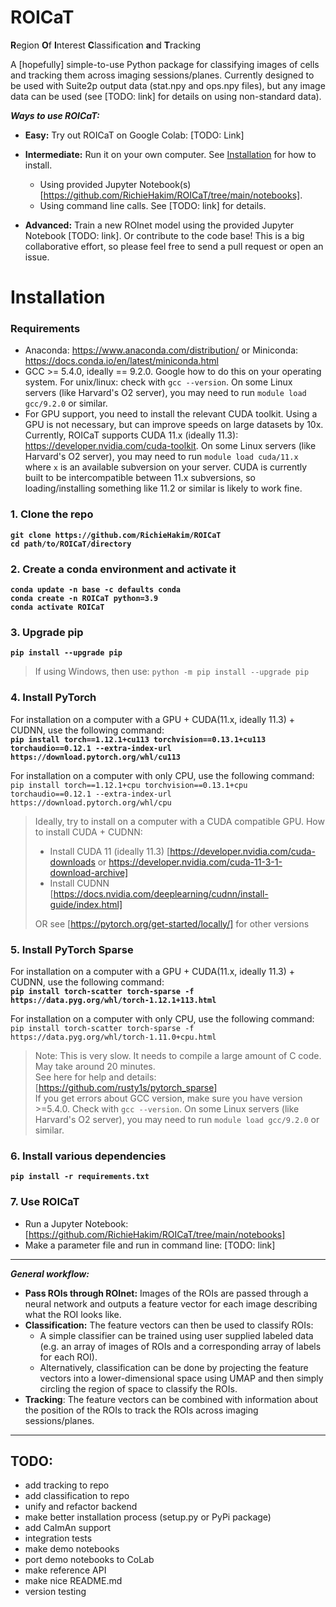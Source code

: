 # ROICaT
**R**egion **O**f **I**nterest **C**lassification **a**nd **T**racking

A [hopefully] simple-to-use Python package for classifying images of cells and tracking them across imaging sessions/planes.
Currently designed to be used with Suite2p output data (stat.npy and ops.npy files), but any image data can be used (see [TODO: link] for details on using non-standard data).

***Ways to use ROICaT:***
- **Easy:** Try out ROICaT on Google Colab: [TODO: Link]
- **Intermediate:** Run it on your own computer. See [Installation](#Installation) for how to install.
    - Using provided Jupyter Notebook(s) [https://github.com/RichieHakim/ROICaT/tree/main/notebooks].
    - Using command line calls. See [TODO: link] for details.

- **Advanced:** Train a new ROInet model using the provided Jupyter Notebook [TODO: link]. Or contribute to the code base! This is a big collaborative effort, so please feel free to send a pull request or open an issue.


# Installation

### Requirements
- Anaconda: https://www.anaconda.com/distribution/ or Miniconda: https://docs.conda.io/en/latest/miniconda.html<br>
- GCC >= 5.4.0, ideally == 9.2.0. Google how to do this on your operating system. For unix/linux: check with `gcc --version`. On some Linux servers (like Harvard's O2 server), you may need to run `module load gcc/9.2.0` or similar.<br>
- For GPU support, you need to install the relevant CUDA toolkit. Using a GPU is not necessary, but can improve speeds on large datasets by 10x. Currently, ROICaT supports CUDA 11.x (ideally 11.3): https://developer.nvidia.com/cuda-toolkit. On some Linux servers (like Harvard's O2 server), you may need to run `module load cuda/11.x` where `x` is an available subversion on your server. CUDA is currently built to be intercompatible between 11.x subversions, so loading/installing something like 11.2 or similar is likely to work fine.<br>

### 1. Clone the repo
**`git clone https://github.com/RichieHakim/ROICaT`**<br>
**`cd path/to/ROICaT/directory`**<br>

### 2. Create a conda environment and activate it
**`conda update -n base -c defaults conda`**<br>
**`conda create -n ROICaT python=3.9`**<br>
**`conda activate ROICaT`**<br>

### 3. Upgrade pip
**`pip install --upgrade pip`**<br>
>If using Windows, then use: `python -m pip install --upgrade pip`<br>

### 4. Install PyTorch<br>
For installation on a computer with a GPU + CUDA(11.x, ideally 11.3) + CUDNN, use the following command:<br>
**`pip install torch==1.12.1+cu113 torchvision==0.13.1+cu113 torchaudio==0.12.1 --extra-index-url https://download.pytorch.org/whl/cu113`**<br>

For installation on a computer with only CPU, use the following command:<br>
`pip install torch==1.12.1+cpu torchvision==0.13.1+cpu torchaudio==0.12.1 --extra-index-url https://download.pytorch.org/whl/cpu`<br>
>Ideally, try to install on a computer with a CUDA compatible GPU. How to install CUDA + CUDNN:<br>
>- Install CUDA 11 (ideally 11.3) [https://developer.nvidia.com/cuda-downloads or https://developer.nvidia.com/cuda-11-3-1-download-archive]<br>
>- Install CUDNN [https://docs.nvidia.com/deeplearning/cudnn/install-guide/index.html]<br>
>
>OR see [https://pytorch.org/get-started/locally/] for other versions<br>

### 5. Install PyTorch Sparse<br>
For installation on a computer with a GPU + CUDA(11.x, ideally 11.3) + CUDNN, use the following command:<br>
**`pip install torch-scatter torch-sparse -f https://data.pyg.org/whl/torch-1.12.1+113.html`**

For installation on a computer with only CPU, use the following command:<br>
`pip install torch-scatter torch-sparse -f https://data.pyg.org/whl/torch-1.11.0+cpu.html`<br>

>Note: This is very slow. It needs to compile a large amount of C code. May take around 20 minutes.<br>
>See here for help and details: [https://github.com/rusty1s/pytorch_sparse]<br>
>If you get errors about GCC version, make sure you have version >=5.4.0. Check with `gcc --version`. On some Linux servers (like Harvard's O2 server), you may need to run `module load gcc/9.2.0` or similar.<br>

### 6. Install various dependencies<br>
**`pip install -r requirements.txt`**<br>

### 7. Use ROICaT<br>
- Run a Jupyter Notebook: [https://github.com/RichieHakim/ROICaT/tree/main/notebooks]<br>
- Make a parameter file and run in command line: [TODO: link]<br>

-------------

***General workflow:***
- **Pass ROIs through ROInet:** Images of the ROIs are passed through a neural network and outputs a feature vector for each image describing what the ROI looks like.
- **Classification:** The feature vectors can then be used to classify ROIs:
    - A simple classifier can be trained using user supplied labeled data (e.g. an array of images of ROIs and a corresponding array of labels for each ROI).
    - Alternatively, classification can be done by projecting the feature vectors into a lower-dimensional space using UMAP and then simply circling the region of space to classify the ROIs.
- **Tracking**: The feature vectors can be combined with information about the position of the ROIs to track the ROIs across imaging sessions/planes.


-------------
## TODO:
- add tracking to repo
- add classification to repo
- unify and refactor backend
- make better installation process (setup.py or PyPi package)
- add CaImAn support
- integration tests
- make demo notebooks
- port demo notebooks to CoLab
- make reference API
- make nice README.md
- version testing

